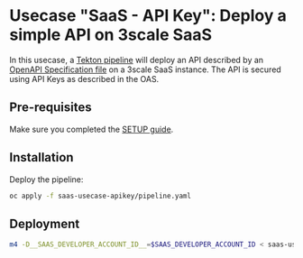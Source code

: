 # Usecase "SaaS - API Key": Deploy a simple API on 3scale SaaS

In this usecase, a [Tekton pipeline](pipeline.yaml) will deploy an API described by an [OpenAPI Specification file](swagger.yaml) on a 3scale SaaS instance. The API is secured using API Keys as described in the OAS.

## Pre-requisites

Make sure you completed the [SETUP guide](../SETUP.md).

## Installation

Deploy the pipeline:

```sh
oc apply -f saas-usecase-apikey/pipeline.yaml
```

## Deployment

```sh
m4 -D__SAAS_DEVELOPER_ACCOUNT_ID__=$SAAS_DEVELOPER_ACCOUNT_ID < saas-usecase-apikey/env-saas.yaml | oc apply -f -
```
